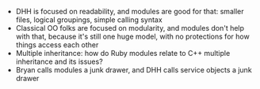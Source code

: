 - DHH is focused on readability, and modules are good for that: smaller files, logical groupings, simple calling syntax
- Classical OO folks are focused on modularity, and modules don't help with that, because it's still one huge model, with no protections for how things access each other
- Multiple inheritance: how do Ruby modules relate to C++ multiple inheritance and its issues?
- Bryan calls modules a junk drawer, and DHH calls service objects a junk drawer